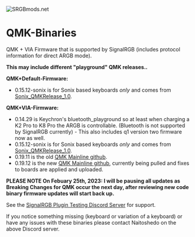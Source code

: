 ![SRGBmods.net](https://srgbmods.net/img/srgbmods-banner.png?v=2022)

# QMK-Binaries
QMK + VIA Firmware that is supported by SignalRGB (includes protocol information for direct ARGB mode).
	
**This may include different "playground" QMK releases..**

**QMK+Default-Firmware:**
* 0.15.12-sonix is for Sonix based keyboards _only_ and comes from [Sonix_QMKRelease_1.0](https://gitlab.com/signalrgb/qmk_firmware/-/tree/Sonix_QMKRelease_1.0/keyboards).

**QMK+VIA-Firmware:**
* 0.14.29 is Keychron's bluetooth_playground so at least when charging a K2 Pro to K8 Pro the ARGB is controllable. (Bluetooth is not supported by SignalRGB currently) - This also includes q1 version two firmware now as well.
* 0.15.12-sonix is for Sonix based keyboards _only_ and comes from [Sonix_QMKRelease_1.0](https://gitlab.com/signalrgb/qmk_firmware/-/tree/Sonix_QMKRelease_1.0/keyboards).
* 0.19.11 is the old [QMK Mainline github](https://github.com/qmk/qmk_firmware).
* 0.19.12 is the new [QMK Mainline github](https://github.com/qmk/qmk_firmware), currently being pulled and fixes to boards are applied and uploaded.

**PLEASE NOTE On Febuary 25th, 2023: I will be pausing all updates as Breaking Changes for QMK occur the next day, after reviewing new code binary firmware updates will start back up.**

See the [SignalRGB Plugin Testing Discord Server](https://discord.gg/J5dwtcNhqC) for support.

If you notice something missing (keyboard or variation of a keyboard) or have any issues with these binaries please contact Naitoshedo on the above Discord server.
